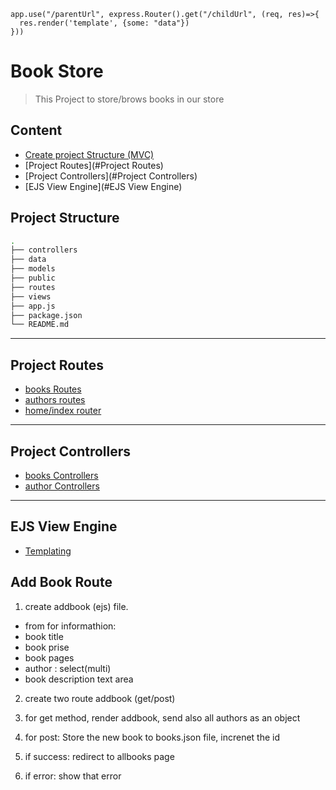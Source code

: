 ```
app.use("/parentUrl", express.Router().get("/childUrl", (req, res)=>{
  res.render('template', {some: "data"})
}))
```


# Book Store
> This Project to store/brows books in our store

## Content
- [Create project Structure (MVC)](#project-structure)
- [Project Routes](#Project Routes)
- [Project Controllers](#Project Controllers)
- [EJS View Engine](#EJS View Engine)

## Project Structure
```bash
.
├── controllers
├── data
├── models
├── public
├── routes
├── views
├── app.js
├── package.json
└── README.md
```
<hr>

## Project Routes
- [books Routes](./routes)
- [authors routes](./routes)
- [home/index router](./routes)

<hr>

## Project Controllers
- [books Controllers](./controllers/)
- [author Controllers](./controllers/)

<hr>

## EJS View Engine
- [Templating](./views/)

## Add Book Route
1. create addbook (ejs) file.
 - from for informathion:
  - book title
  - book prise
  - book pages
  - author : select(multi)
  - book description text area

2. create two route addbook (get/post)
3. for get method, render addbook, send also all authors as an object

4. for post: Store the new book to books.json file, increnet the id
5. if success: redirect to allbooks page
6. if error: show that error